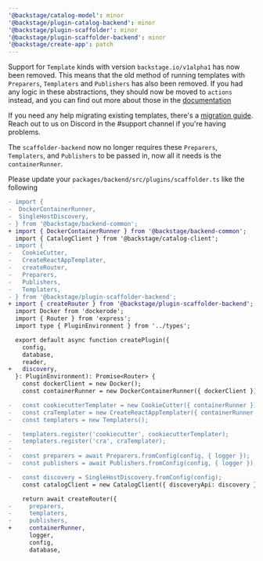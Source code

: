 ```yaml
---
'@backstage/catalog-model': minor
'@backstage/plugin-catalog-backend': minor
'@backstage/plugin-scaffolder': minor
'@backstage/plugin-scaffolder-backend': minor
'@backstage/create-app': patch
---
```


Support for `Template` kinds with version `backstage.io/v1alpha1` has now been removed. This means that the old method of running templates with `Preparers`, `Templaters` and `Publishers` has also been removed. If you had any logic in these abstractions, they should now be moved to `actions` instead, and you can find out more about those in the [documentation](https://backstage.io/docs/features/software-templates/writing-custom-actions)

If you need any help migrating existing templates, there's a [migration guide](https://backstage.io/docs/features/software-templates/migrating-from-v1alpha1-to-v1beta2). Reach out to us on Discord in the #support channel if you're having problems.

The `scaffolder-backend` now no longer requires these `Preparers`, `Templaters`, and `Publishers` to be passed in, now all it needs is the `containerRunner`.

Please update your `packages/backend/src/plugins/scaffolder.ts` like the following

```diff
- import {
-  DockerContainerRunner,
-  SingleHostDiscovery,
- } from '@backstage/backend-common';
+ import { DockerContainerRunner } from '@backstage/backend-common';
  import { CatalogClient } from '@backstage/catalog-client';
- import {
-   CookieCutter,
-   CreateReactAppTemplater,
-   createRouter,
-   Preparers,
-   Publishers,
-   Templaters,
- } from '@backstage/plugin-scaffolder-backend';
+ import { createRouter } from '@backstage/plugin-scaffolder-backend';
  import Docker from 'dockerode';
  import { Router } from 'express';
  import type { PluginEnvironment } from '../types';

  export default async function createPlugin({
    config,
    database,
    reader,
+   discovery,
  }: PluginEnvironment): Promise<Router> {
    const dockerClient = new Docker();
    const containerRunner = new DockerContainerRunner({ dockerClient });

-   const cookiecutterTemplater = new CookieCutter({ containerRunner });
-   const craTemplater = new CreateReactAppTemplater({ containerRunner });
-   const templaters = new Templaters();

-   templaters.register('cookiecutter', cookiecutterTemplater);
-   templaters.register('cra', craTemplater);
-
-   const preparers = await Preparers.fromConfig(config, { logger });
-   const publishers = await Publishers.fromConfig(config, { logger });

-   const discovery = SingleHostDiscovery.fromConfig(config);
    const catalogClient = new CatalogClient({ discoveryApi: discovery });

    return await createRouter({
-     preparers,
-     templaters,
-     publishers,
+     containerRunner,
      logger,
      config,
      database,

```
